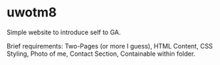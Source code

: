 # uwotm8

Simple website to introduce self to GA.

Brief requirements:
	Two-Pages (or more I guess),
	HTML Content, 
	CSS Styling,
	Photo of me,
	Contact Section,
	Containable within folder.

